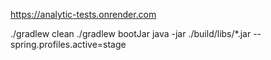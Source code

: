 https://analytic-tests.onrender.com


./gradlew clean
./gradlew bootJar
java -jar ./build/libs/*.jar --spring.profiles.active=stage